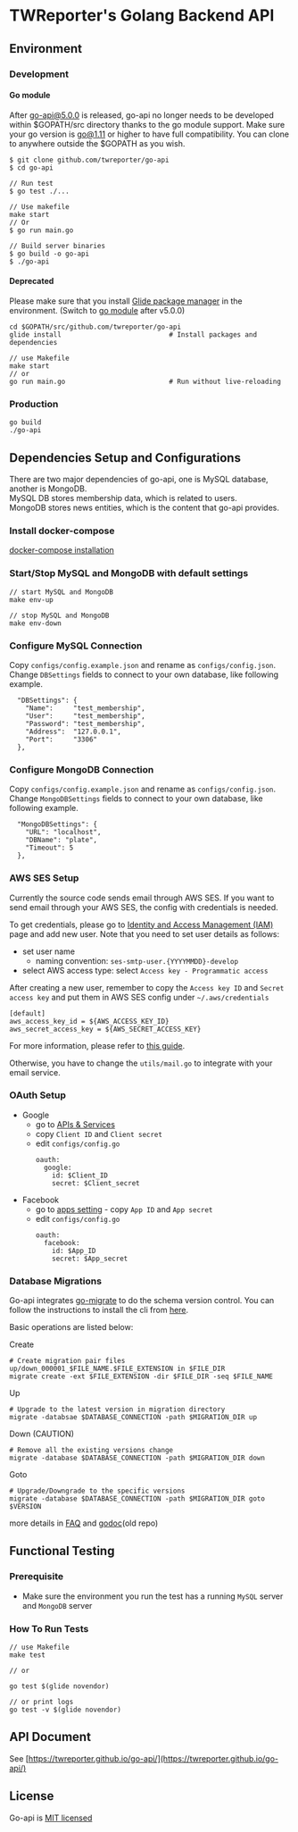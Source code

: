 # TWReporter's Golang Backend API

## Environment 
### Development

#### Go module
After go-api@5.0.0 is released, go-api no longer needs to be developed within $GOPATH/src directory thanks to the go module support. Make sure your go version is go@1.11 or higher to have full compatibility. You can clone to anywhere outside the $GOPATH as you wish.

```golang
$ git clone github.com/twreporter/go-api
$ cd go-api

// Run test
$ go test ./...

// Use makefile
make start
// Or
$ go run main.go

// Build server binaries
$ go build -o go-api
$ ./go-api
```

#### Deprecated
Please make sure that you install [Glide
  package manager](https://github.com/Masterminds/glide) in the environment. (Switch to [go module](https://github.com/golang/go/wiki/Modules) after v5.0.0)

```
cd $GOPATH/src/github.com/twreporter/go-api
glide install                           # Install packages and dependencies

// use Makefile
make start 
// or 
go run main.go                          # Run without live-reloading
```

### Production
```
go build
./go-api
```

## Dependencies Setup and Configurations
There are two major dependencies of go-api, one is MySQL database, 
another is MongoDB. <br/>
MySQL DB stores membership data, which is related to users.<br/>
MongoDB stores news entities, which is the content that go-api provides.<br/>

### Install docker-compose
[docker-compose installation](https://docs.docker.com/compose/install/) 

### Start/Stop MySQL and MongoDB with default settings
```
// start MySQL and MongoDB
make env-up

// stop MySQL and MongoDB
make env-down
```

### Configure MySQL Connection
Copy `configs/config.example.json` and rename as `configs/config.json`.
Change `DBSettings` fields to connect to your own database, like following example.
```
  "DBSettings": {
    "Name":     "test_membership",
    "User":     "test_membership",
    "Password": "test_membership",
    "Address":  "127.0.0.1",
    "Port":     "3306"
  },
```

### Configure MongoDB Connection
Copy `configs/config.example.json` and rename as `configs/config.json`.
Change `MongoDBSettings` fields to connect to your own database, like following example.
```
  "MongoDBSettings": {
    "URL": "localhost",
    "DBName": "plate",
    "Timeout": 5
  },
```

### AWS SES Setup
Currently the source code sends email through AWS SES. 
If you want to send email through your AWS SES, the config with credentials is needed.

To get credentials, please go to [Identity and Access Management (IAM)](https://console.aws.amazon.com/iamv2/home?#/users) page and add new user. Note that you need to set user details as follows:
  - set user name
    - naming convention:  `ses-smtp-user.{YYYYMMDD}-develop`
  - select AWS access type: select `Access key - Programmatic access`

After creating a new user, remember to copy the `Access key ID` and `Secret access key` and put them in AWS SES config under `~/.aws/credentials`
```
[default]
aws_access_key_id = ${AWS_ACCESS_KEY_ID}
aws_secret_access_key = ${AWS_SECRET_ACCESS_KEY}
```

For more information, please refer to [this guide](https://docs.aws.amazon.com/cli/latest/userguide/cli-configure-files.html). 

Otherwise, you have to change the `utils/mail.go` to integrate with your email service.

### OAuth Setup
- Google
  - go to [APIs & Services](https://console.developers.google.com/apis/credentials/oauthclient/505721902139-u57i4r21h1e0b9rhdqcehleb4b05fcsf.apps.googleusercontent.com?project=coastal-run-106202&authuser=0&pli=1)
  - copy  `Client ID` and `Client secret` 
  - edit `configs/config.go`
    ```
    oauth:
      google:
        id: $Client_ID
        secret: $Client_secret
    ```
- Facebook
  - go to [apps setting](https://developers.facebook.com/apps/760575077441512/settings/basic/)  - copy `App ID` and `App secret` 
  - edit `configs/config.go`
    ```
    oauth:
      facebook:
        id: $App_ID
        secret: $App_secret
    ```

### Database Migrations
Go-api integrates [go-migrate](https://github.com/golang-migrate/migrate) to do the schema version control. You can follow the instructions to install the cli from [here](https://github.com/golang-migrate/migrate/tree/master/cli).

Basic operations are listed below:

Create

```
# Create migration pair files up/down_000001_$FILE_NAME.$FILE_EXTENSION in $FILE_DIR
migrate create -ext $FILE_EXTENSION -dir $FILE_DIR -seq $FILE_NAME 
```

Up

```
# Upgrade to the latest version in migration directory
migrate -databsae $DATABASE_CONNECTION -path $MIGRATION_DIR up
```

Down (CAUTION)

```
# Remove all the existing versions change
migrate -database $DATABASE_CONNECTION -path $MIGRATION_DIR down
```

Goto

```
# Upgrade/Downgrade to the specific versions
migrate -database $DATABASE_CONNECTION -path $MIGRATION_DIR goto $VERSION
```

more details in [FAQ](https://github.com/golang-migrate/migrate/blob/master/FAQ.md) and [godoc](https://godoc.org/github.com/mattes/migrate)(old repo)



## Functional Testing
### Prerequisite
* Make sure the environment you run the test has a running `MySQL` server and `MongoDB` server<br/>

### How To Run Tests
```
// use Makefile
make test

// or

go test $(glide novendor)

// or print logs
go test -v $(glide novendor)
```

## API Document
See [https://twreporter.github.io/go-api/](https://twreporter.github.io/go-api/)

## License
Go-api is [MIT licensed](https://github.com/twreporter/go-api/blob/master/LICENSE)
